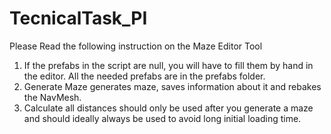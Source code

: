 # TecnicalTask_PI

Please Read the following instruction on the Maze Editor Tool
1) If the prefabs in the script are null, you will have to fill them by hand in the editor. All the needed prefabs are in the prefabs folder.
2) Generate Maze generates maze, saves information about it and rebakes the NavMesh.
3) Calculate all distances should only be used after you generate a maze and should ideally always be used to avoid long initial loading time.
